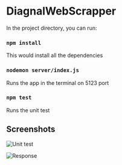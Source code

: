 # DiagnalWebScrapper

In the project directory, you can run:

### `npm install`

This would install all the dependencies

### `nodemon server/index.js`

Runs the app in the terminal on 5123 port<br />

### `npm test`

Runs the unit test 

## Screenshots
![Unit test](https://i.imgur.com/jJDQDLt.png)

![Response](https://i.imgur.com/lGaA699.png)
